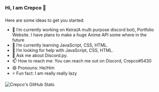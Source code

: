 ### Hi, I am Crepco 👋

###



Here are some ideas to get you started:

- 🔭 I’m currently working on Keira(A multi purpose discord bot), Portfolio Website. I have plans to make a huge Anime API some where in the future
- 🌱 I’m currently learning JavaScript, CSS, HTML.
- 🤔 I’m looking for help with JavaScript, CSS, HTML. 
- 💬 Ask me about Discord.py.
- 📫 How to reach me: You can reach me out on Discord, Crepco#5430
- 😄 Pronouns: He/Him
- ⚡ Fun fact: I am really really lazy

<img align="left" alt="Crepco's GitHub Stats" src="https://github-readme-stats.vercel.app/api?username=Crepco&show_icons=true&theme=dark" />
